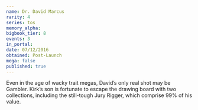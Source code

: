 ```yaml
---
name: Dr. David Marcus
rarity: 4
series: tos
memory_alpha:
bigbook_tier: 8
events: 3
in_portal:
date: 07/12/2016
obtained: Post-Launch
mega: false
published: true
---
```


Even in the age of wacky trait megas, David’s only real shot may be Gambler. Kirk’s son is fortunate to escape the drawing board with two collections, including the still-tough Jury Rigger, which comprise 99% of his value.
